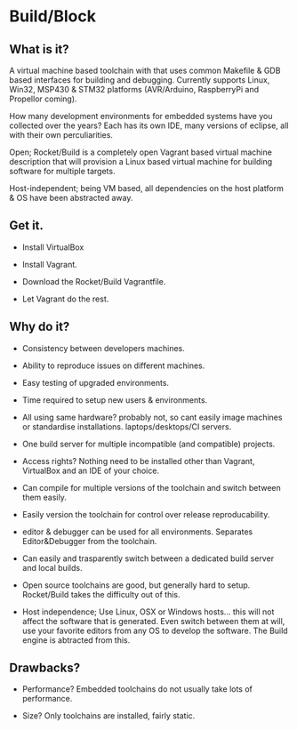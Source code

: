 Build/Block
============

What is it?
-----------

A virtual machine based toolchain with that uses common Makefile & GDB based interfaces for
building and debugging.
Currently supports Linux, Win32, MSP430 & STM32 platforms (AVR/Arduino, RaspberryPi and Propellor coming).

How many development environments for embedded systems have you collected over the years? 
Each has its own IDE, many versions of eclipse, all with their own perculiarities.

Open; Rocket/Build is a completely open Vagrant based virtual machine description that will
provision a Linux based virtual machine for building software for multiple targets.

Host-independent; being VM based, all dependencies on the host platform & OS have been 
abstracted away.

Get it.
-------
* Install VirtualBox

* Install Vagrant.

* Download the Rocket/Build Vagrantfile.

* Let Vagrant do the rest.


Why do it?
----------

* Consistency between developers machines.

* Ability to reproduce issues on different machines.

* Easy testing of upgraded environments.

* Time required to setup new users & environments.

* All using same hardware? probably not, so cant easily image machines or standardise installations. 
laptops/desktops/CI servers.

* One build server for multiple incompatible (and compatible) projects.

* Access rights? Nothing need to be installed other than Vagrant, VirtualBox and an IDE of your choice.

* Can compile for multiple versions of the toolchain and switch between them easily.

* Easily version the toolchain for control over release reproducability.

* editor & debugger can be used for all environments. Separates Editor&Debugger from the toolchain.

* Can easily and trasparently switch between a dedicated build server and local builds.

* Open source toolchains are good, but generally hard to setup. Rocket/Build takes the difficulty 
out of this.

* Host independence; Use Linux, OSX or Windows hosts... this will not affect the software that is 
generated. Even switch between them at will, use your favorite editors from any OS to develop
the software. The Build engine is abtracted from this.

Drawbacks?
----------

* Performance?  Embedded toolchains do not usually take lots of performance.

* Size?  Only toolchains are installed, fairly static.

